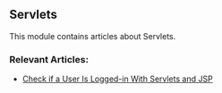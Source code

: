 ## Servlets

This module contains articles about Servlets.

### Relevant Articles:
- [Check if a User Is Logged-in With Servlets and JSP](https://www.baeldung.com/servlets-jsp-check-user-login)

